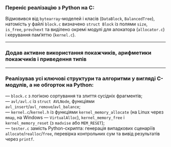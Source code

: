 ### Переніс реалізацію з Python на C:  

Відмовився від `bytearray`-моделей і класів (`DataBlock`, `BalancedTree`), натомість у файлі `block.c` визначено `struct Block` із полями `size`, `is_free`, `prev`/`next` та виділено окремі модулі для алокатора (`allocator.c`) і керування пам’яттю (`kernel.c`).  

---

### Додав активне використання покажчиків, арифметики покажчиків і приведення типів

---

### Реалізував усі ключові структури та алгоритми у вигляді C-модулів, а не обгорток на Python:  
  — `block.c` з логікою сортування та злиття сусідніх фрагментів;  
  — `avl/avl.c` із `struct AVLNode`, функціями `avl_insert`/`avl_remove`/`avl_balance`;  
  — `kernel.c`/`kernel.h` із функціями `kernel_memory_allocate` (на Linux через `mmap`, на Windows — `VirtualAlloc`), `kernel_memory_free` і `kernel_memory_reset` (з `madvise` або `MEM_RESET`);  
  — `tester.c` замість Python-скрипта: генерація випадкових сценаріїв `allocate`/`realloc`/`free`, перевірка контрольних сум та вивід результатів через `printf`.  
